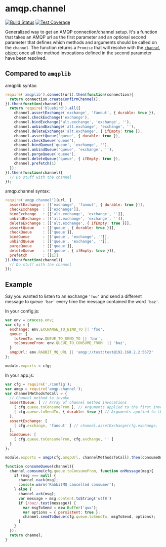 # amqp.channel

[![Build Status][travis-image]][travis-url]
[![Test Coverage][coveralls-image]][coveralls-url]

Generalized way to get an AMQP connection/channel setup. It's a function that takes an AMQP url as the first parameter and an optional second parameter that defines which methods and arguments should be called on the `channel`. The function returns a `Promise` that will resolve with the [`channel` object](http://www.squaremobius.net/amqp.node/doc/channel_api.html) once all the method invocations defined in the second parameter have been resolved.

## Compared to `amqplib`

amqplib syntax:

```javascript
require('amqplib').connect(url).then(function(connection){
  return connection.createConfirmChannel();
}).then(function(channel){
  return require('bluebird').all([
    channel.assertExchange('exchange', 'fanout', { durable: true }),
    channel.checkExchange('exchange'),
    channel.bindExchange('alt.exchange', 'exchange', ''),
    channel.unbindExchange('alt.exchange', 'exchange', ''),
    channel.deleteExchange('alt.exchange', { ifEmpty: true }),
    channel.assertQueue('queue', { durable: true }),
    channel.checkQueue('queue'),
    channel.bindQueue('queue', 'exchange', ''),
    channel.unbindQueue('queue', 'exchange', ''),
    channel.purgeQueue('queue'),
    channel.deleteQueue('queue', { ifEmpty: true }),
    channel.prefetch(1)
  ]);
}).then(function(channel){
  // Do stuff with the channel
});
```

amqp.channel syntax:

```javascript
require('amqp.channel')(url, {
  assertExchange : [['exchange', 'fanout', { durable: true }]],
  checkExchange  : [['exchange']],
  bindExchange   : [['alt.exchange', 'exchange', '']],
  unbindExchange : [['alt.exchange', 'exchange', '']],
  deleteExchange : [['alt.exchange', { ifEmpty: true }]],
  assertQueue    : [['queue', { durable: true }]],
  checkQueue     : [['queue']],
  bindQueue      : [['queue', 'exchange', '']],
  unbindQueue    : [['queue', 'exchange', '']],
  purgeQueue     : [['queue']],
  deleteQueue    : [['queue', { ifEmpty: true }]],
  prefetch       : [[1]]
}).then(function(channel){
  // Do stuff with the channel
});
```

## Example

Say you wanted to listen to an exchange `'foo'` and send a different message to queue `'bar'` every time the message contained the word `'baz'`.

In your config.js:

```javascript
var env = process.env;
var cfg = {
  exchange: env.EXCHANGE_TO_BIND_TO || 'foo',
  queue: {
    toSendTo: env.QUEUE_TO_SEND_TO || 'bar',
    toConsumeFrom: env.QUEUE_TO_CONSUME_FROM  || 'baz',
  }
  amqpUrl: env.RABBIT_MQ_URL || 'amqp://test:test@192.168.2.2:5672'
};

module.exports = cfg;
```

In your app.js:

```javascript
var cfg = require('./config');
var amqp = require('amqp.channel');
var channelMethodsToCall = {
  // Channel method to invoke
  assertQueue: [ // Array of channel method invocations
    [ cfg.queue.toConsumeFrom ], // Arguments applied to the first invocation
    [ cfg.queue.toSendTo, { durable: true }] // Arguments applied to the second
  ],
  assertExchange: [
    [ cfg.exchange, 'fanout' ] // channel.assetExchange(cfg.exchange, 'fanout')
  ],
  bindQueue: [
    [ cfg.queue.toConsumeFrom, cfg.exchange, '' ]
  ]
};

module.exports = amqp(cfg.amqpUrl, channelMethodsToCall).then(consumeQueue);

function consumeQueue(channel){
  channel.consume(cfg.queue.toConsumeFrom, function onMessage(msg){
    if (msg === null) {
      channel.nack(msg);
      console.warn('RabbitMQ cancelled consumer');
    } else {
      channel.ack(msg);
      var message = msg.content.toString('utf8')
      if (/baz/.test(message)) {
        var msgToSend = new Buffer('qux');
        var options = { persistent: true };
        channel.sendToQueue(cfg.queue.toSendTo, msgToSend, options);
      }
    }
  });
  return channel;
}
```

[travis-image]: http://img.shields.io/travis/NGPVAN/amqp.channel.svg?style=flat-square
[travis-url]: https://travis-ci.org/NGPVAN/amqp.channel
[coveralls-image]: http://img.shields.io/coveralls/NGPVAN/amqp.channel.svg?style=flat-square
[coveralls-url]: https://coveralls.io/r/NGPVAN/amqp.channel?branch=master

